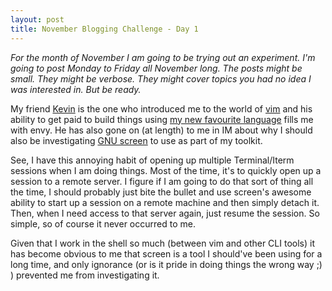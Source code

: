 ```yaml
--- 
layout: post
title: November Blogging Challenge - Day 1
---
```

<p><i>For the month of November I am going to be trying out an experiment.  I'm going to post Monday to Friday all November long.  The posts might be small.  They might be verbose.  They might cover topics you had no idea I was interested in.  But be ready.</i>
</p>
<p>
My friend <a href='http://twitter.com/chiggsy'>Kevin</a> is the one who introduced me to the world of <a href="http://www.vim.org">vim</a> and his ability to get paid to build things using <a href="http://www.python.org">my new favourite language</a> fills me with envy.  He has also gone on (at length) to me in IM about why I should also be investigating <a href="http://www.gnu.org/software/screen/">GNU screen</a> to use as part of my toolkit.
</p>
<p>
See, I have this annoying habit of opening up multiple Terminal/Iterm sessions when I am doing things.  Most of the time, it's to quickly open up a session to a remote server.  I figure if I am going to do that sort of thing all the time, I should probably just bite the bullet and use screen's awesome ability to start up a session on a remote machine and then simply detach it.  Then, when I need access to that server again, just resume the session.  So simple, so of course it never occurred to me.
</p>
<p>
Given that I work in the shell so much (between vim and other CLI tools) it has become obvious to me that screen is a tool I should've been using for a long time, and only ignorance (or is it pride in doing things the wrong way ;) ) prevented me from investigating it.
</p>

